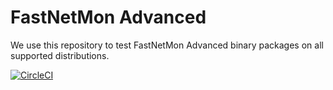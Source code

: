 # FastNetMon Advanced
We use this repository to test FastNetMon Advanced binary packages on all supported distributions. 

[![CircleCI](https://circleci.com/gh/FastNetMon/fastnetmon-advanced-packages/tree/main.svg?style=svg)](https://circleci.com/gh/FastNetMon/fastnetmon-advanced-packages/tree/main)  
